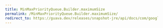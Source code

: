 ```yaml
---
title: MinMaxPriorityQueue.Builder.maximumSize
permalink: /MinMaxPriorityQueue.Builder.maximumSize/
redirect_to: https://guava.dev/releases/snapshot-jre/api/docs/com/google/common/collect/MinMaxPriorityQueue.Builder.html#maximumSize-int-
---
```


